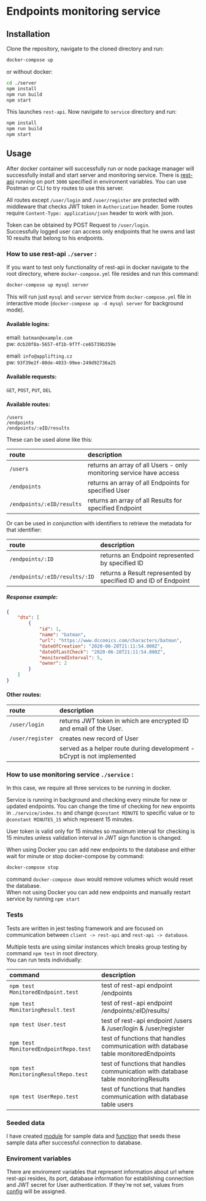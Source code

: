 # Endpoints monitoring service

## Installation

Clone the repository, navigate to the cloned directory and run:

```bash
docker-compose up
```

or without docker:

```bash
cd ./server
npm install
npm run build
npm start
```

This launches `rest-api`. Now navigate to `service` directory and run:

```bash
npm install
npm run build
npm start
```

## Usage

After docker container will successfully run or node package manager will successfully install and start server and monitoring service.
There is [rest-api](http://localhost:3000) running on port `3000` specified in enviroment variables. You can use Postman or CLI to try routes to use this server.

All routes except `/user/login` and `/user/register` are protected with middleware that checks JWT token in `Authorization` header. Some routes require `Content-Type: application/json` header to work with json.

Token can be obtained by POST Request to `/user/login`.\
Successfully logged user can access only endpoints that he owns and last 10 results that belong to his endpoints.

### How to use rest-api `./server` :

If you want to test only functionality of rest-api in docker navigate to the root directory, where `docker-compose.yml` file resides and run this command:

```bash
docker-compose up mysql server
```

This will run just `mysql` and `server` service from `docker-compose.yml` file in interactive mode (`docker-compose up -d mysql server` for background mode).

#### Available logins:

email: `batman@example.com`\
pw: `dcb20f8a-5657-4f1b-9f7f-ce65739b359e`

email: `info@applifting.cz`\
pw: `93f39e2f-80de-4033-99ee-249d92736a25`

#### Available requests:

`GET`, `POST`, `PUT`, `DEL`

#### Available routes:

`/users`\
`/endpoints`\
`/endpoints/:eID/results`

These can be used alone like this:

| route                     | description                                                         |
| :------------------------ | :------------------------------------------------------------------ |
| `/users`                  | returns an array of all Users - only monitoring service have access |
| `/endpoints`              | returns an array of all Endpoints for specified User                |
| `/endpoints/:eID/results` | returns an array of all Results for specified Endpoint              |

Or can be used in conjunction with identifiers to retrieve the metadata for that identifier:

| route                         | description                                                     |
| :---------------------------- | :-------------------------------------------------------------- |
| `/endpoints/:ID`              | returns an Endpoint represented by specified ID                 |
| `/endpoints/:eID/results/:ID` | returns a Result represented by specified ID and ID of Endpoint |

##### Response example:

```json
{
    "dto": [
        {
            "id": 1,
            "name": "batman",
            "url": "https://www.dccomics.com/characters/batman",
            "dateOfCreation": "2020-06-28T21:11:54.000Z",
            "dateOfLastCheck": "2020-06-28T21:11:54.000Z",
            "monitoredInterval": 5,
            "owner": 2
        }
    ]
}
```

#### Other routes:

| route            | description                                                             |
| :--------------- | :---------------------------------------------------------------------- |
| `/user/login`    | returns JWT token in which are encrypted ID and email of the User.      |
| `/user/register` | creates new record of User                                              |
|                  | served as a helper route during development - bCrypt is not implemented |

### How to use monitoring service `./service` :

In this case, we require all three services to be running in docker.

Service is running in background and checking every minute for new or updated endpoints. You can change the time of checking for new enpoints in `./service/index.ts` and change `@constant MINUTE` to specific value or to `@constant MINUTES_15` which represent 15 minutes.

User token is valid only for 15 minutes so maximum interval for checking is 15 minutes unless validation interval in JWT sign function is changed.

When using Docker you can add new endpoints to the database and either wait for minute or stop docker-compose by command:

```bash
docker-compose stop
```

command `docker-compose down` would remove volumes which would reset the database.\
When not using Docker you can add new endpoints and manually restart service by running `npm start`

### Tests

Tests are written in jest testing framework and are focused on communication between `client -> rest-api` and `rest-api -> database`.

Multiple tests are using similar instances which breaks group testing by command `npm test` in root directory.\
You can run tests individually:

| command                               | description                                                                         |
| :------------------------------------ | :---------------------------------------------------------------------------------- |
| `npm test MonitoredEndpoint.test`     | test of rest-api endpoint /endpoints                                                |
| `npm test MonitoringResult.test`      | test of rest-api endpoint /endpoints/:eID/results/                                  |
| `npm test User.test`                  | test of rest-api endpoint /users & /user/login & /user/register                     |
| `npm test MonitoredEndpointRepo.test` | test of functions that handles communication with database table monitoredEndpoints |
| `npm test MonitoringResultRepo.test`  | test of functions that handles communication with database table monitoringResults  |
| `npm test UserRepo.test`              | test of functions that handles communication with database table users              |

### Seeded data

I have created [module](server/src/db/sampleData.ts) for sample data and [function](server/src/db/repos/mysql/seed.ts) that seeds these sample data after successful connection to database.

### Enviroment variables

There are enviroment variables that represent information about url where rest-api resides, its port, database information for establishing connection and JWT secret for User authentication.
If they're not set, values from [config](server/src/config.ts) will be assigned.
